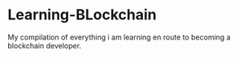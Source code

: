 # Learning-BLockchain
My compilation of everything i am learning en route to becoming a blockchain developer. 
